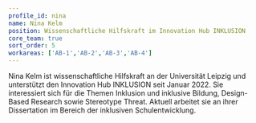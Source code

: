 ```yaml
---
profile_id: nina
name: Nina Kelm
position: Wissenschaftliche Hilfskraft im Innovation Hub INKLUSION
core_team: true
sort_order: 5
workareas: ['AB-1','AB-2','AB-3','AB-4']
---
```

Nina Kelm ist wissenschaftliche Hilfskraft an der Universität Leipzig und unterstützt den Innovation Hub INKLUSION seit Januar 2022. Sie interessiert sich für die Themen Inklusion und inklusive Bildung, Design-Based Research sowie Stereotype Threat. Aktuell arbeitet sie an ihrer Dissertation im Bereich der inklusiven Schulentwicklung.